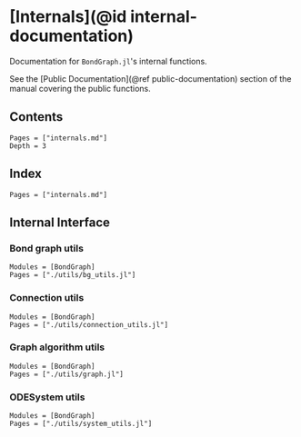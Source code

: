 # [Internals](@id internal-documentation)

Documentation for `BondGraph.jl`'s internal functions.

See the [Public Documentation](@ref public-documentation) section of the manual covering the public functions.

## Contents

```@contents
Pages = ["internals.md"]
Depth = 3
```

## Index

```@index
Pages = ["internals.md"]
```

## Internal Interface

### Bond graph utils

```@autodocs
Modules = [BondGraph]
Pages = ["./utils/bg_utils.jl"]
```

### Connection utils

```@autodocs
Modules = [BondGraph]
Pages = ["./utils/connection_utils.jl"]
```

### Graph algorithm utils

```@autodocs
Modules = [BondGraph]
Pages = ["./utils/graph.jl"]
```

### ODESystem utils

```@autodocs
Modules = [BondGraph]
Pages = ["./utils/system_utils.jl"]
```